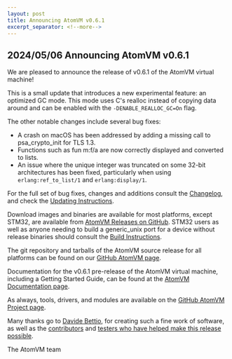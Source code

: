 ```yaml
---
layout: post
title: Announcing AtomVM v0.6.1
excerpt_separator: <!--more-->
---
```


## 2024/05/06 Announcing AtomVM v0.6.1

We are pleased to announce the release of v0.6.1 of the AtomVM virtual machine!

This is a small update that introduces a new experimental feature: an optimized GC mode. This mode uses C's realloc instead of copying data around and can be enabled with the `-DENABLE_REALLOC_GC=On` flag.

The other notable changes include several bug fixes:

- A crash on macOS has been addressed by adding a missing call to psa_crypto_init for TLS 1.3.
- Functions such as fun m:f/a are now correctly displayed and converted to lists.
- An issue where the unique integer was truncated on some 32-bit architectures has been fixed, particularly when using `erlang:ref_to_list/1` and `erlang:display/1`.

For the full set of bug fixes, changes and additions consult the [Changelog](https://doc.atomvm.org/v0.6.1/CHANGELOG.html), and check the [Updating Instructions](https://github.com/atomvm/AtomVM/blob/v0.6.1/UPDATING.md).

Download images and binaries are available for most platforms, except STM32, are available from [AtomVM Releases on GitHub](https://github.com/atomvm/AtomVM/releases/tag/v0.6.1). STM32 users as well as anyone needing to build a generic_unix port for a device without release binaries should consult the [Build Instructions](https://doc.atomvm.org/v0.6.1/build-instructions.html).

The git repository and tarballs of the AtomVM source release for all platforms can be found on our [GitHub AtomVM page](https://github.com/atomvm/AtomVM).

Documentation for the v0.6.1 pre-release of the AtomVM virtual machine, including a Getting Started Guide, can be found at the [AtomVM Documentation page](https://doc.atomvm.org/v0.6.1/).

As always, tools, drivers, and modules are available on the [GitHub AtomVM Project page](https://github.com/atomvm).

Many thanks go to [Davide Bettio](https://github.com/bettio), for creating such a fine work of software, as well as the [contributors](https://github.com/atomvm/AtomVM/graphs/contributors) and [testers who have helped make this release possible](https://github.com/atomvm/AtomVM/issues).

The AtomVM team
